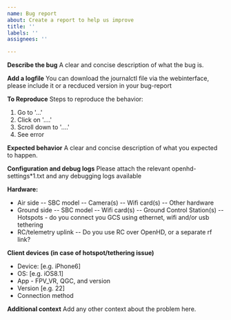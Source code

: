 ```yaml
---
name: Bug report
about: Create a report to help us improve
title: ''
labels: ''
assignees: ''

---
```


**Describe the bug**
A clear and concise description of what the bug is.

**Add a logfile**
You can download the journalctl file via the webinterface, please include it or a recduced version in your bug-report

**To Reproduce**
Steps to reproduce the behavior:
1. Go to '...'
2. Click on '....'
3. Scroll down to '....'
4. See error

**Expected behavior**
A clear and concise description of what you expected to happen.

**Configuration and debug logs**
Please attach the relevant openhd-settings*1.txt and any debugging logs available

**Hardware:**
 - Air side
 -- SBC model
 -- Camera(s)
 -- Wifi card(s)
 -- Other hardware
 - Ground side
 -- SBC model
 -- Wifi card(s)
 -- Ground Control Station(s)
 -- Hotspots - do you connect you GCS using ethernet, wifi and/or usb tethering
 - RC/telemetry uplink
 -- Do you use RC over OpenHD, or a separate rf link?

**Client devices (in case of hotspot/tethering issue)**
 - Device: [e.g. iPhone6]
 - OS: [e.g. iOS8.1]
 - App - FPV_VR, QGC, and version
 - Version [e.g. 22]
 - Connection method

**Additional context**
Add any other context about the problem here.
